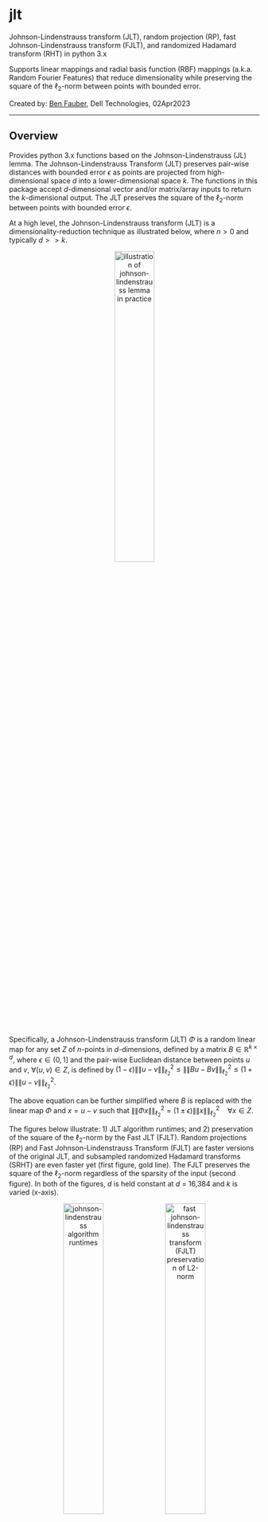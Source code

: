 # jlt

Johnson-Lindenstrauss transform (JLT), random projection (RP), fast Johnson-Lindenstrauss transform (FJLT), and randomized Hadamard transform (RHT) in python 3.x

Supports linear mappings and radial basis function (RBF) mappings (a.k.a. Random Fourier Features) that reduce dimensionality while preserving the square of the $\ell_2$-norm between points with bounded error.

Created by:
[Ben Fauber](https://github.com/benfauber), Dell Technologies, 02Apr2023

***

## Overview

Provides python 3.x functions based on the Johnson-Lindenstrauss (JL) lemma. The Johnson-Lindenstrauss Transform (JLT) preserves pair-wise distances with bounded error $\epsilon$ as points are projected from high-dimensional space $d$ into a lower-dimensional space $k$. The functions in this package accept $d$-dimensional vector and/or matrix/array inputs to return the $k$-dimensional output. The JLT preserves the square of the $\ell_2$-norm between points with bounded error $\epsilon$.

At a high level, the Johnson-Lindenstrauss transform (JLT) is a dimensionality-reduction technique as illustrated below, where $n > 0$ and typically $d >> k$.

<P align="center">
<IMG SRC="/assets/overview.PNG" HEIGHT="40%" WIDTH="40%" CLASS="center" ALT="illustration of johnson-lindenstrauss lemma in practice">
  </P>
  <P>

Specifically, a Johnson-Lindenstrauss transform (JLT) $\Phi$ is a random linear map for any set $Z$ of $n$-points in $d$-dimensions, defined by a matrix $B \in \mathbb{R}^{k \times d}$, where $\epsilon \in (0,1]$ and the pair-wise Euclidean distance between points $u$ and $v$, $\forall (u,v) \in Z$, is defined by $(1 - \epsilon)\|\|u-v\|\|^2_{\ell_2} \le \|\|Bu-Bv\|\|^2_{\ell_2} \le (1 + \epsilon)\|\|u-v\|\|^2_{\ell_2}$.

The above equation can be further simplified where $B$ is replaced with the linear map $\Phi$ and $x = u - v$ such that $\|\|\Phi x\|\|^2_{\ell_2} = (1 \pm \epsilon)\|\|x\|\|^2_{\ell_2} \quad \forall x \in Z$.
    
The figures below illustrate: 1) JLT algorithm runtimes; and 2) preservation of the square of the $\ell_2$-norm by the Fast JLT (FJLT). Random projections (RP) and Fast Johnson-Lindenstrauss Transform (FJLT) are faster versions of the original JLT, and subsampled randomized Hadamard transforms (SRHT) are even faster yet (first figure, gold line). The FJLT preserves the square of the $\ell_2$-norm regardless of the sparsity of the input (second figure). In both of the figures, $d$ is held constant at $d$ = 16,384 and $k$ is varied (x-axis).

<P align="center">
<IMG SRC="/assets/jlt_runtimes.png" HEIGHT="40%" WIDTH="40%" CLASS="center" ALT="johnson-lindenstrauss algorithm runtimes">
<IMG SRC="/assets/fjlt_l2normpreservation.png" HEIGHT="40%" WIDTH="40%" CLASS="center" ALT="fast johnson-lindenstrauss transform (FJLT) preservation of L2-norm">
</P>
<P>

JLT has applications in [linear mappings](https://en.wikipedia.org/wiki/Linear_map), [random projections](https://en.wikipedia.org/wiki/Random_projection), [locality-sensitive hashing LSH](https://en.wikipedia.org/wiki/Locality-sensitive_hashing), [matrix sketching](https://arxiv.org/abs/1206.0594), and [sparse recovery](https://www.cs.utexas.edu/~ecprice/courses/sublinear/bwca-sparse-recovery.pdf).

***

## Dependencies and Installing

### Dependencies
Python 3.x packages `math`, `numpy`, `scipy.sparse`, and `fht` (https://github.com/nbarbey/fht)

### Installing
1) Clone the ```linearMapping.py``` python file to your working directory using either:

- **Python command line**
```python
git clone https://github.com/dell/jlt.git
```

or

- **Jupyter Notebook**
```python
import os, sys

path = os.getcwd()
os.chdir(path)

!git clone https://github.com/dell/jlt.git

sys.path.insert(0, path+'\jlt')
```

2) Import the module into your script:

```python
[in]> from linearMapping import linearMapping, rbfMapping
```

***

## Functions

### linearMapping()
Produces linear mapping of input vector or array from `d` dimensions into `k` dimensions, typically applied where $d >> k$. Provides bounded guarantees of Johnson-Lindenstrauss lemma when `k` is determined automatically (i.e., `k=None`), via the method of Dasgupta and Gupta, with user-defined `eps` ($\epsilon$ in Johnson-Lindenstrauss lemma) as the error associated with the preservation of the $\ell_2$-norm.

```python
[in]> linearMapping(A, k=None, eps=0.1, method='FJLT', p=2, random_seed=21)
[out]> # d-to-k linear mapping of A
```  

`A` is the input vector $A \in \mathbb{R}^{d}$ or matrix $A \in \mathbb{R}^{n \times d}$. 

`method` accepts one of several variants of the JLT: `JLT`, `SparseRP`, `VerySparseRP`, `FJLT`, or `SRHT`. See _References_ section below for more details on each method.
  
`p` is the $\ell{p}$-norm where $p \in \\\{ 1, 2 \\\}$ and is only relevant to the `FJLT` method.
  
`random_seed` is the random seed value for the generator function that randomizes the Gaussian and/or the row-selector function, based on the `method` employed.

Defaults are: `k=None`, `eps=0.1`, `method=FJLT`, `p=2`, and `random_seed=21`. Code is fully commented -- variables and helper functions are further defined within the PY file. 
  
The user can further edit the code to specify sampling with replacement `swr` or sampling without replacement `swor` for either faster or more accurate calculations, respectively. NOTE: `swor` is recommended when solving for inverse matrices with iterative solvers (e.g., compressed sensing applications).

### rbfMapping()
Produces radial basis function (RBF) mapping (a.k.a. Random Fourier Features) of input vector or array from `d` dimensions into `k` dimensions, typically applied where $d >> k$. Provides bounded guarantees of Johnson-Lindenstrauss lemma when `k` is determined automatically (i.e., `k=None`), via the method of Dasgupta and Gupta, with user-defined `eps` ($\epsilon$ in Johnson-Lindenstrauss lemma) as the error associated with the preservation of the $\ell_2$-norm.

```python
[in]> rbfMapping(A, k=None, method='SRHT-RFF', gamma=1.0, random_seed=21)
[out]> # d-to-k radial basis function mapping of A
```
 
`A` is the input vector $A \in \mathbb{R}^{d}$ or matrix $A \in \mathbb{R}^{n \times d}$. 

`method` accepts two variants of the RBF: `RFF` or `SRHT-RFF`. See _References_ section below for more details on each method.
  
`gamma` is the standard deviation of the Gaussian distribution.
  
`random_seed` is the random seed value for the generator function that randomizes the Gaussian and/or the row-selector function, based on the `method` employed.

Defaults are: `k=None`, `method=SRHT-RFF`, `gamma=1.0`, and `random_seed=21`. Code is fully commented -- variables and helper functions are further defined within the PY file. 

The user can further edit the code to specify sampling with replacement (swr) or sampling without replacement (swor) for either faster or more accurate calculations, respectively. NOTE: swor is recommended when solving for inverse matrices with iterative solvers (e.g., compressed sensing).
  
***

### References

`JLT` W. B. Johnson and J. Lindenstrauss, "Extensions of Lipschitz mappings into a Hilbert Space." Contemp. Math. 1984, 26, 189-206. [link to paper](http://stanford.edu/class/cs114/readings/JL-Johnson.pdf)

`SparseRP` Dimitris Achlioptas, "Database-friendly random projections: Johnson-Lindenstrauss with binary coins." J. Comput. Syst. Sci. 2003, 66(4), 671-687. [link to paper](https://www.sciencedirect.com/science/article/pii/S0022000003000254)

`VerySparseRP` L. Peng, T. J. Hastie, K. W. Church, "Very sparse random projections." KDD 2006, Proceedings of the 12th ACM SIGKDD international conference on Knowledge discovery and data mining, August 2006, pages 287–296. [link to paper](https://dl.acm.org/doi/10.1145/1150402.1150436)

`FJLT` N. Ailon and B. Chazelle, "Approximate Nearest Neighbors and the Fast Johnson-Lindenstrauss Transform." STOC’06, May21–23, 2006, Seattle, Washington, USA. [link to paper](http://www.cs.technion.ac.il/~nailon/fjlt.pdf)

`SRHT` F. Krahmer and R. Ward, "New and improved Johnson-Lindenstrauss embeddings via the restricted isometry property." SIAM J. Math. Anal. 2011, 43(3), 1269–1281. [link to paper](https://arxiv.org/abs/1009.0744)

`SRHT` N. Ailon and E. Liberty, "Almost Optimal Unrestricted Fast Johnson-Lindenstrauss Transform." ACM Trans. Algorithms 2013, 9(3), 1–12. [link to paper](https://arxiv.org/abs/1005.5513)

`RFF` A. Rahimi and B. Recht. "Random Features for Large-Scale Kernel Machines." NeurIPS 2007. [link to paper](https://papers.nips.cc/paper_files/paper/2007/file/013a006f03dbc5392effeb8f18fda755-Paper.pdf)
  
`SRHT-RFF` Y. Cherapanamjeri and J. Nelson. "Uniform Approximations for Randomized Hadamard Transforms with Applications." 2022 Proceedings of the 54th Annual ACM SIGACT Symposium on Theory of Computing (STOC), 659–671. [link to paper](https://dl.acm.org/doi/abs/10.1145/3519935.3519961)
  
`k` S. Dasgupta and A. Gupta. "An elementary proof of the Johnson-Lindenstrauss Lemma." 1999. [link to paper](https://cseweb.ucsd.edu/~dasgupta/papers/jl.pdf)
  
Tight lower bounds for `k` K. G. Larsen and J. Nelson. "Optimality of the Johnson-Lindenstrauss Lemma." 2017 IEEE 58th Annual Symposium on Foundations of Computer Science (FOCS). [link to paper](https://ieeexplore.ieee.org/document/8104096)
  
***

### Citing this Repo

```
@misc{FauberJLT2023,
  author = {Fauber, B. P.},
  title = {Johnson-Lindenstrauss Transforms},
  year = {2023},
  publisher = {GitHub},
  journal = {GitHub repository},
  howpublished = {\url{https://github.com/dell/jlt}}
}
```

